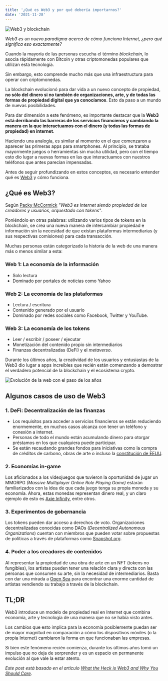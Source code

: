 ```yaml
---
title: '¿Qué es Web3 y por qué debería importarnos?'
date: '2021-11-28'
---
```


![Web3 y blockchain](../images/posts/web3/web3-header-image.jpeg)

*Web3 es un nuevo paradigma acerca de cómo funciona Internet, ¿pero qué significa eso exactamente?*

Cuando la mayoría de las personas escucha el término *blockchain*, lo asocia rápidamente con Bitcoin y otras criptomonedas populares que utilizan esta tecnología.

Sin embargo, esto comprende mucho más que una infraestructura para operar con criptomonedas. 

La blockchain evolucionó para dar vida a un nuevo concepto de propiedad, **no sólo del dinero si no también de organizaciones, arte, y de todas las formas de propiedad digital que ya conocíamos**. Esto da paso a un mundo de nuevas posibilidades.

Para dar dimensión a este fenómeno, es importante destacar que la **Web3 está derribando las barreras de los servicios financieros y cambiando la manera en la que interactuamos con el dinero (y todas las formas de propiedad) en internet**.

Haciendo una analogía, es similar al momento en el que comenzaron a aparecer las primeras apps para smartphones. Al principio, se trataba mayormente juegos o herramientas sin mucha utilidad, pero con el tiempo esto dio lugar a nuevas formas en las que interactuamos con nuestros teléfonos que antes parecían impensadas. 

Antes de seguir profundizando en estos conceptos, es necesario entender qué es [Web3](https://web3.foundation/about/) y cómo funciona.

## ¿Qué es Web3?

Según [Packy McCormick](https://twitter.com/packyM) *"Web3 es Internet siendo propiedad de los creadores y usuarios, orquestado con tokens"*.

Poniéndolo en otras palabras: utilizando varios tipos de tokens en la blockchain, se crea una nueva manera de intercambiar propiedad e información sin la necesidad de que existan plataformas intermediarias (y sus respectivas comisiones) para cada transacción.

Muchas personas están categorizado la historia de la web de una manera más o menos similar a esta:

### Web 1: La economía de la información
- Solo lectura
- Dominado por portales de noticias como Yahoo

### Web 2: La economía de las plataformas
- Lectura / escritura
- Contenido generado por el usuario
- Dominado por redes sociales como Facebook, Twitter y YouTube.

### Web 3: La economía de los tokens
- Leer / escribir / poseer / ejecutar
- Monetización del contenido propio sin intermediarios
- Finanzas decentralizadas (DeFi) y el *metaverso*.

Durante los últimos años, la creatividad de los usuarios y entusiastas de la Web3 dio lugar a apps increíbles que recién están comenzando a demostrar el verdadero potencial de la blockchain y el ecosistema crypto.

![Evolución de la web con el paso de los años](../images/posts/web3/web3-evolution.png)


## Algunos casos de uso de Web3

### 1. DeFi: Decentralización de las finanzas
- Los requisitos para acceder a servicios financieros se están reduciendo enormemente, en muchos casos alcanza con tener un teléfono y conexión a internet.
- Personas de todo el mundo están acumulando dinero para otorgar préstamos en los que cualquiera puede participar.
- Se están recaudando grandes fondos para iniciativas como la compra de créditos de carbono, obras de arte o incluso la [constitución de EEUU](https://juicebox.money/#/p/constitutiondao).

### 2. Economías in-game
Los aficionados a los videojuegos que tuvieron la oportunidad de jugar un MMORPG *(Massive Multiplayer Online Role Playing Game)* estarán familiarizados con la idea de que cada juego tenga su propia moneda y su economía. Ahora, estas monedas representan dinero real, y un claro ejemplo de esto es [Axie Infinity](https://axieinfinity.com), entre otros.

### 3. Experimentos de gobernancia
Los tokens pueden dar acceso a derechos de voto. Organizaciones decentralizadas conocidas como DAOs (*Decentralized Autonomous Organizations*) cuentan con miembros que pueden votar sobre propuestas de políticas a través de plataformas como [Snapshot.org](https://snapshot.org).

### 4. Poder a los creadores de contenidos

Al representar la propiedad de una obra de arte en un NFT (tokens no fungibles), los artistas pueden tener una relación clara y directa con las personas que consumen su arte, sin la necesidad de intermediarios. Basta con dar una mirada a [Open Sea](https://opensea.io) para encontrar una enorme cantidad de artistas vendiendo su trabajo a través de la blockchain.

## TL;DR
Web3 introduce un modelo de propiedad real en Internet que combina economía, arte y tecnología de una manera que no se había visto antes.

Los cambios que esto implica para la economía posiblemente puedan ser de mayor magnitud en comparación a cómo los dispositivos móviles (o la propia Internet) cambiaron la forma en que funcionaban las empresas.

Si bien este fenómeno recién comienza, durante los últimos años tomó un impulso que no deja de sorprender y es un espacio en permanente evolución al que vale la estar atento.

*Este post está basado en el artículo [What the Heck is Web3 and Why You Should Care](https://www.inc.com/inc-masters/what-the-heck-is-web-three-and-why-you-should-care.html)*.